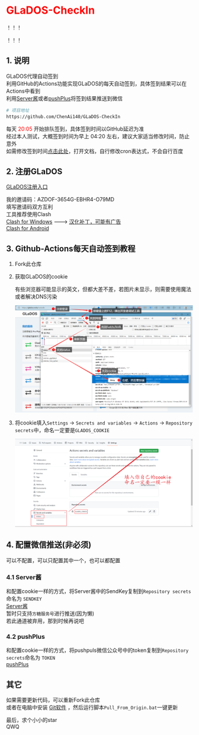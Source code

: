 # <font color="red">GLaDOS-CheckIn</font>
！！！  


！！！  

## 1. 说明

GLaDOS代理自动签到  
利用GitHub的Actions功能实现GLaDOS的每天自动签到，具体签到结果可以在Actions中看到  
利用[Server酱](https://sct.ftqq.com/)或者[pushPlus](https://www.pushplus.plus/)将签到结果推送到微信  

```bash
# 项目地址
https://github.com/ChenAi140/GLaDOS-CheckIn
```
每天 <font color="red">20:05</font> 开始排队签到，具体签到时间以GitHub延迟为准  
经过本人测试，大概签到时间为早上 04:20 左右，建议大家适当修改时间，防止意外  
如需修改签到时间[点击此处](./.github/workflows/GLaDOS_CheckIn.yml)，打开文档，自行修改cron表达式，不会自行百度  

## 2. 注册GLaDOS

[GLaDOS注册入口](https://github.com/glados-network/GLaDOS)  

我的邀请码：AZDOF-3654G-EBHR4-O79MD  
填写邀请码双方互利  
工具推荐使用Clash  
[Clash for Windows](https://github.com/Fndroid/clash_for_windows_pkg/tags)  --->  [汉化补丁，可能有广告](https://github.com/BoyceLig/Clash_Chinese_Patch)  
[Clash for Android](https://github.com/Kr328/ClashForAndroid/tags)  

## 3. Github-Actions每天自动签到教程

1. Fork此仓库  

2. 获取GLaDOS的cookie  
   
    有些浏览器可能显示的英文，但都大差不差，若图片未显示，则需要使用魔法或者解决DNS污染  
    
    ![获取cookie.png](./GLaDOS/images/获取cookie.png)  

3. 将cookie填入`Settings` -> `Secrets and variables` -> `Actions` -> `Repository secrets`中，命名一定要是`GLADOS_COOKIE`  
   
    ![配置cookie.png](./GLaDOS/images/配置cookie.png)  

## 4. 配置微信推送(非必须)

可以不配置，可以只配置其中一个，也可以都配置  

### 4.1 Server酱

和配置cookie一样的方式，将Server酱中的SendKey复制到`Repository secrets`命名为 `SENDKEY`  
[Server酱](https://sct.ftqq.com/)  
暂时只支持`方糖服务号`进行推送(因为懒)  
若此通道被弃用，那到时候再说吧  

### 4.2 pushPlus

和配置cookie一样的方式，将pushpuls微信公众号中的token复制到`Repository secrets`命名为 `TOKEN`  
[pushPlus](https://www.pushplus.plus/)  

## 其它  
如果需要更新代码，可以重新Fork此仓库  
或者在电脑中安装 [Git软件](https://git-scm.com/) ，然后运行脚本`Pull_From_Origin.bat`一键更新  

最后，求个小小的star  
QWQ  

